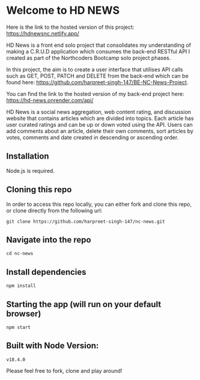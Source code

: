 # Welcome to HD NEWS

Here is the link to the hosted version of this project: https://hdnewsnc.netlify.app/

HD News is a front end solo project that consolidates my understanding of making a C.R.U.D application which consumes the back-end RESTful API I created as part of the Northcoders Bootcamp solo project phases.

In this project, the aim is to create a user interface that utilises API calls such as GET, POST, PATCH and DELETE from the back-end which can be found here: https://github.com/harpreet-singh-147/BE-NC-News-Project.

You can find the link to the hosted version of my back-end project here: https://hd-news.onrender.com/api/

HD News is a social news aggregation, web content rating, and discussion website that contains articles which are divided into topics. Each article has user curated ratings and can be up or down voted using the API. Users can add comments about an article, delete their own comments, sort articles by votes, comments and date created in descending or ascending order.

## Installation

Node.js is required.

## Cloning this repo

In order to access this repo locally, you can either fork and clone this repo, or clone directly from the following url:

```
git clone https://github.com/harpreet-singh-147/nc-news.git
```

## Navigate into the repo

```
cd nc-news
```

## Install dependencies

```
npm install
```

## Starting the app (will run on your default browser)

```
npm start
```

## Built with Node Version:

```
v18.4.0
```

Please feel free to fork, clone and play around!
